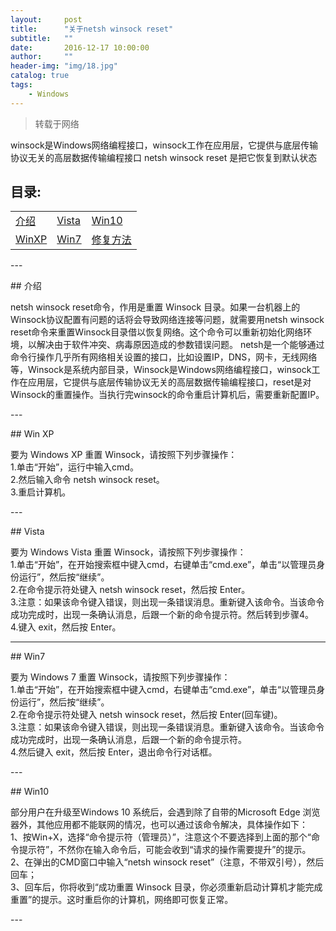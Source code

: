 ```yaml
---
layout:     post
title:      "关于netsh winsock reset"
subtitle:   ""
date:       2016-12-17 10:00:00
author:     ""
header-img: "img/18.jpg"
catalog: true
tags:
    - Windows
---
```

>转载于网络

<p>
winsock是Windows网络编程接口，winsock工作在应用层，它提供与底层传输协议无关的高层数据传输编程接口 netsh winsock reset 是把它恢复到默认状态
</p>

## 目录:
<table>
<tr>
	<td><a href="#jieshao">介绍</a></td>
	<td><a href="#vista">Vista</a></td>
	<td><a href="#win10">Win10</a></td>
</tr>
<tr>
	<td><a href="#xp">WinXP</a></td>
	<td><a href="#win7">Win7</a></td>
	<td><a href="#other">修复方法</a></td>
</tr>
</table>
---

<p id="jieshao"></p>
## 介绍
<p>netsh winsock reset命令，作用是重置 Winsock 目录。如果一台机器上的Winsock协议配置有问题的话将会导致网络连接等问题，就需要用netsh winsock reset命令来重置Winsock目录借以恢复网络。这个命令可以重新初始化网络环境，以解决由于软件冲突、病毒原因造成的参数错误问题。 netsh是一个能够通过命令行操作几乎所有网络相关设置的接口，比如设置IP，DNS，网卡，无线网络等，Winsock是系统内部目录，Winsock是Windows网络编程接口，winsock工作在应用层，它提供与底层传输协议无关的高层数据传输编程接口，reset是对Winsock的重置操作。当执行完winsock的命令重启计算机后，需要重新配置IP。</p>
---
<p id="xp"></p>
## Win XP

<p>
要为 Windows XP 重置 Winsock，请按照下列步骤操作：<br>
1.单击“开始”，运行中输入cmd。<br>
2.然后输入命令 netsh winsock reset。<br>
3.重启计算机。<br>
</p>
---

<p id="vista"></p>
## Vista
<p>
要为 Windows Vista 重置 Winsock，请按照下列步骤操作：<br>
1.单击“开始”，在开始搜索框中键入cmd，右键单击“cmd.exe”，单击“以管理员身份运行”，然后按“继续”。<br>
2.在命令提示符处键入 netsh winsock reset，然后按 Enter。<br>
3.注意：如果该命令键入错误，则出现一条错误消息。重新键入该命令。当该命令成功完成时，出现一条确认消息，后跟一个新的命令提示符。然后转到步骤4。<br>
4.键入 exit，然后按 Enter。
</p>

---
<p id="win7"></p>
## Win7
<p>要为 Windows 7 重置 Winsock，请按照下列步骤操作：<br>
1.单击“开始”，在开始搜索框中键入cmd，右键单击“cmd.exe”，单击“以管理员身份运行”，然后按“继续”。<br>
2.在命令提示符处键入 netsh winsock reset，然后按 Enter(回车键)。<br>
3.注意：如果该命令键入错误，则出现一条错误消息。重新键入该命令。当该命令成功完成时，出现一条确认消息，后跟一个新的命令提示符。<br>
4.然后键入 exit，然后按 Enter，退出命令行对话框。<br>
</p>
---
<p id="win10"></p>
## Win10
<p>
部分用户在升级至Windows 10 系统后，会遇到除了自带的Microsoft Edge 浏览器外，其他应用都不能联网的情况，也可以通过该命令解决，具体操作如下：<br>
1、按Win+X，选择“命令提示符（管理员）”，注意这个不要选择到上面的那个“命令提示符”，不然你在输入命令后，可能会收到“请求的操作需要提升”的提示。<br>
2、在弹出的CMD窗口中输入“netsh winsock reset”（注意，不带双引号），然后回车；<br>
3、回车后，你将收到“成功重置 Winsock 目录，你必须重新启动计算机才能完成重置”的提示。这时重启你的计算机，网络即可恢复正常。 <br>
</p>
---





